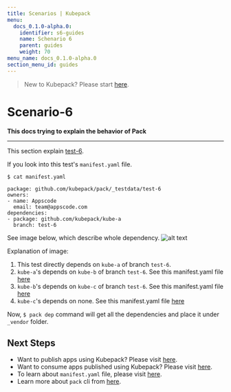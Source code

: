 ```yaml
---
title: Scenarios | Kubepack
menu:
  docs_0.1.0-alpha.0:
    identifier: s6-guides
    name: Schenario 6
    parent: guides
    weight: 70
menu_name: docs_0.1.0-alpha.0
section_menu_id: guides
---
```


> New to Kubepack? Please start [here](/docs/0.1.0-alpha.0/concepts/README).

# Scenario-6

**This docs trying to explain the behavior of Pack**
***

This section explain [test-6](https://github.com/kubepack/pack/tree/master/_testdata/test-6).

If you look into this test's `manifest.yaml` file.

```console
$ cat manifest.yaml

package: github.com/kubepack/pack/_testdata/test-6
owners:
- name: Appscode
  email: team@appscode.com
dependencies:
- package: github.com/kubepack/kube-a
  branch: test-6
```

See image below, which describe whole dependency.
![alt text](/_testdata/test-6/test-6.jpg)

Explanation of image:

1. This test directly depends on `kube-a` of branch `test-6`.
2. `kube-a`'s depends on `kube-b` of branch `test-6`.
See this manifest.yaml file [here](https://github.com/kubepack/kube-a/blob/test-6/manifest.yaml)
3. `kube-b`'s depends on `kube-c` of branch `test-6`.
See this manifest.yaml file [here](https://github.com/kubepack/kube-b/blob/test-6/manifest.yaml)
4. `kube-c`'s depends on none.
See this manifest.yaml file [here](https://github.com/kubepack/kube-c/blob/test-6/manifest.yaml)


Now, `$ pack dep` command will get all the dependencies and place it under `_vendor` folder.

## Next Steps

- Want to publish apps using Kubepack? Please visit [here](/docs/0.1.0-alpha.0/concepts/how/publisher).
- Want to consume apps published using Kubepack? Please visit [here](/docs/0.1.0-alpha.0/concepts/how/user).
- To learn about `manifest.yaml` file, please visit [here](/docs/0.1.0-alpha.0/concepts/how/manifest).
- Learn more about `pack` cli from [here](/docs/0.1.0-alpha.0/concepts/how/cli).
